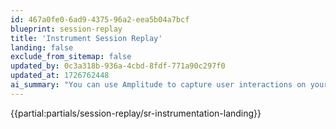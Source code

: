 ```yaml
---
id: 467a0fe0-6ad9-4375-96a2-eea5b04a7bcf
blueprint: session-replay
title: 'Instrument Session Replay'
landing: false
exclude_from_sitemap: false
updated_by: 0c3a318b-936a-4cbd-8fdf-771a90c297f0
updated_at: 1726762448
ai_summary: "You can use Amplitude to capture user interactions on your website or app by setting up session replay. This feature allows you to record user sessions, replay them, and analyze user behavior to improve your product's user experience. By implementing session replay instrumentation, you can gain valuable insights into how users interact with your platform in real-time, helping you make data-driven decisions to optimize performance and enhance user engagement."
---
```

{{partial:partials/session-replay/sr-instrumentation-landing}}
